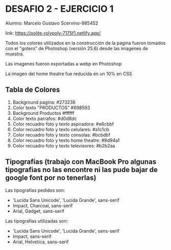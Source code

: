 # DESAFIO 2 - EJERCICIO 1

Alumno: Marcelo Gustavo Scervino-985452

link: https://polite-rolypoly-7175f1.netlify.app/

Todos los colores utilizados en la construcción de la pagina fueron tomados con el "gotero" de Photoshop (versión 25.6) desde las imagenes de muestra.

Las imagenes fueron exportadas a webp en Photoshop

La imagen del home theatre fue reducida en un 10% en CSS

## Tabla de Colores

1. Background pagina: #273238
2. Color texto "PRODUCTOS" #698593
3. Background Productos #ffffff
4. Color texto parrafos: #d0d8dc
5. Color recuadro foto y texto aspiradora: #e6cbbf
6. Color recuadro foto y texto celulares: #a1c1cb
7. Color recuadro foto y texto consolas: #bcbdbf
8. Color recuadro foto y texto home theatre: #8d94a1
9. Color recuadro foto y texto televisores: #b2b2aa

## Tipografias (trabajo con MacBook Pro algunas tipografias no las encontre ni las pude bajar de google font por no tenerlas)

Las tipografías pedidos son:

- 'Lucida Sans Unicode', 'Lucida Grande', sans-serif
- Impact, Charcoal, sans-serif
- Arial, Gadget, sans-serif

Las tipografías utilizadas son:

- 'Lucida Sans Unicode', 'Lucida Grande', sans-serif
- Impact, sans-serif
- Arial, Helvetica, sans-serif



